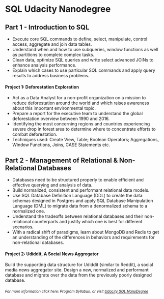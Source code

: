 # SQL Udacity Nanodegree


## Part 1 - Introduction to SQL

- Execute core SQL commands to define, select, manipulate, control access, aggregate and join data tables.
- Understand when and how to use subqueries, window functions as well as partitions to complete complex tasks.
- Clean data, optimize SQL queries and write select advanced JOINs to enhance analysis performance.
- Explain which cases to use particular SQL commands and apply query results to address business problems.

 #### Project 1: Deforestation Exploration
 
- Act as a Data Analyst for a non-profit organization on a mission to reduce deforestation around the world and which raises awareness about this important environmental topic.
- Prepare a report for the executive team to understand the global deforestation overview between 1990 and 2016.
- Identifying the most concerning regions and countries experiencing severe drop in forest area to determine where to concentrate efforts to combat deforestation.
- Techniques used: Create View, Table; Boolean Operators; Aggregations, Window Functions, Joins, CASE Statements etc.

## Part 2 - Management of Relational & Non-Relational Databases

- Databases need to be structured properly to enable efficient and effective querying and analysis of data.
- Build normalized, consistent and performant relational data models.
- Use SQL Database Definition Language (DDL) to create the data schemas designed in Postgres and apply SQL Database Manipulation Language (DML) to migrate data from a denormalized schema to a normalized one.
- Understand the tradeoffs between relational databases and their non-relational counterparts and justify which one is best for different scenarios.
- With a radical shift of paradigms, learn about MongoDB and Redis to get an understanding of the differences in behaviors and requirements for non-relational databases.

#### Project 2: Udiddit, A Social News Aggregator

Build the supporting data structure for Udiddit (similar to Reddit),
a social media news aggregator site. Design a new,
normalized and performant database and migrate over the data from the previously poorly designed database.

<sub> *For more information click here: Program Syllabus,*</sub> 
<sub> *or visit [Udacity SQL NanoDegree](https://www.udacity.com/course/learn-sql--nd072)*</sub> 

